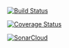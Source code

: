 [![Build Status](https://app.travis-ci.com/liandro-silva/clean-react.svg?branch=main)](https://app.travis-ci.com/liandro-silva/clean-react)

[![Coverage Status](https://coveralls.io/repos/github/liandro-silva/clean-react/badge.svg?branch=main)](https://coveralls.io/github/liandro-silva/clean-react?branch=main)

[![SonarCloud](https://sonarcloud.io/images/project_badges/sonarcloud-white.svg)](https://sonarcloud.io/summary/new_code?id=liandro-silva_clean-react)
